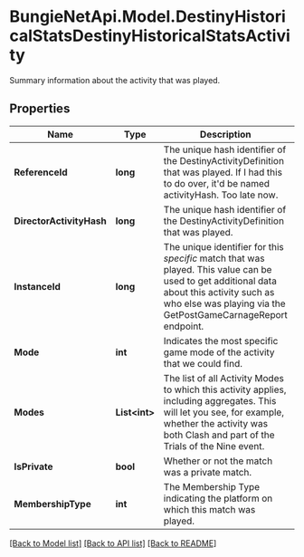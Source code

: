 # BungieNetApi.Model.DestinyHistoricalStatsDestinyHistoricalStatsActivity
Summary information about the activity that was played.
## Properties

Name | Type | Description | Notes
------------ | ------------- | ------------- | -------------
**ReferenceId** | **long** | The unique hash identifier of the DestinyActivityDefinition that was played. If I had this to do over, it&#39;d be named activityHash. Too late now. | [optional] 
**DirectorActivityHash** | **long** | The unique hash identifier of the DestinyActivityDefinition that was played. | [optional] 
**InstanceId** | **long** | The unique identifier for this *specific* match that was played.  This value can be used to get additional data about this activity such as who else was playing via the GetPostGameCarnageReport endpoint. | [optional] 
**Mode** | **int** | Indicates the most specific game mode of the activity that we could find. | [optional] 
**Modes** | **List&lt;int&gt;** | The list of all Activity Modes to which this activity applies, including aggregates. This will let you see, for example, whether the activity was both Clash and part of the Trials of the Nine event. | [optional] 
**IsPrivate** | **bool** | Whether or not the match was a private match. | [optional] 
**MembershipType** | **int** | The Membership Type indicating the platform on which this match was played. | [optional] 

[[Back to Model list]](../README.md#documentation-for-models) [[Back to API list]](../README.md#documentation-for-api-endpoints) [[Back to README]](../README.md)

